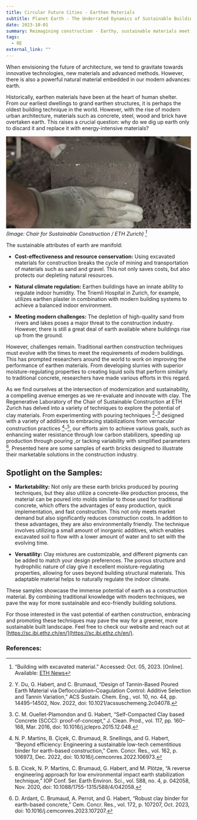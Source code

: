 ```yaml
---
title: Circular Future Cities - Earthen Materials
subtitle: Planet Earth - The Underrated Dynamics of Sustainable Building
date: 2023-10-01
summary: Reimagining construction - Earthy, sustainable materials meet modern techniques for a greener future.
tags:
  - RE
external_link: ""
---
```

When envisioning the future of architecture, we tend to gravitate towards innovative technologies, new materials and advanced methods. However, there is also a powerful natural material embedded in our modern advances: earth.

Historically, earthen materials have been at the heart of human shelter. From our earliest dwellings to grand earthen structures, it is perhaps the oldest building technique in the world. However, with the rise of modern urban architecture, materials such as concrete, steel, wood and brick have overtaken earth. This raises a crucial question: why do we dig up earth only to discard it and replace it with energy-intensive materials?

![Earth as a building material: more versatile than you might think.](earthen_materials.jpg)
*(Image: Chair for Sustainable Construction / ETH Zurich) [^1^]*

The sustainable attributes of earth are manifold:

- **Cost-effectiveness and resource conservation:** Using excavated materials for construction breaks the cycle of mining and transportation of materials such as sand and gravel. This not only saves costs, but also protects our depleting natural resources.

- **Natural climate regulation:** Earthen buildings have an innate ability to regulate indoor humidity. The Triemli Hospital in Zurich, for example, utilizes earthen plaster in combination with modern building systems to achieve a balanced indoor environment.

- **Meeting modern challenges:** The depletion of high-quality sand from rivers and lakes poses a major threat to the construction industry. However, there is still a great deal of earth available where buildings rise up from the ground.

However, challenges remain. Traditional earthen construction techniques must evolve with the times to meet the requirements of modern buildings. This has prompted researchers around the world to work on improving the performance of earthen materials. From developing slurries with superior moisture-regulating properties to creating liquid soils that perform similarly to traditional concrete, researchers have made various efforts in this regard.

As we find ourselves at the intersection of modernization and sustainability, a compelling avenue emerges as we re-evaluate and innovate with clay. The Regenerative Laboratory of the Chair of Sustainable Construction at ETH Zurich has delved into a variety of techniques to explore the potential of clay materials. From experimenting with pouring techniques [^2^]–[^5^] designed with a variety of additives to embracing stabilizations from vernacular construction practices [^6^]–[^8^], our efforts aim to achieve various goals, such as enhancing water resistance through low carbon stabilizers, speeding up production through pouring ,or tacking variability with simplified parameters [^9^]. Presented here are some samples of earth bricks designed to illustrate their marketable solutions in the construction industry.

## Spotlight on the Samples:

- **Marketability:** 
Not only are these earth bricks produced by pouring techniques, but they also utilize a concrete-like production process, the material can be poured into molds similar to those used for traditional concrete, which offers the advantages of easy production, quick implementation, and fast construction. This not only meets market demand but also significantly reduces construction costs. In addition to these advantages, they are also environmentally friendly. The technique involves utilizing a small amount of inorganic additives, which enables excavated soil to flow with a lower amount of water and to set with the evolving time.

- **Versatility:** 
Clay mixtures are customizable, and different pigments can be added to match your design preferences. The porous structure and hydrophilic nature of clay give it excellent moisture-regulating properties, allowing for uses beyond building structural materials. This adaptable material helps to naturally regulate the indoor climate.

These samples showcase the immense potential of earth as a construction material. By combining traditional knowledge with modern techniques, we pave the way for more sustainable and eco-friendly building solutions.

For those interested in the vast potential of earthen construction, embracing and promoting these techniques may pave the way for a greener, more sustainable built landscape. Feel free to check our website and reach out at [https://sc.ibi.ethz.ch/en/](https://sc.ibi.ethz.ch/en/).

### References:

[^1^]: “Building with excavated material.” Accessed: Oct. 05, 2023. [Online]. Available: [ETH News](https://ethz.ch/en/news-and-events/eth-news/news/2017/10/building-with-excavated-material.html)
[^2^]: Y. Du, G. Habert, and C. Brumaud, “Design of Tannin-Based Poured Earth Material via Deflocculation–Coagulation Control: Additive Selection and Tannin Variation,” ACS Sustain. Chem. Eng., vol. 10, no. 44, pp. 14495–14502, Nov. 2022, doi: 10.1021/acssuschemeng.2c04078.
[^3^]: D. Ardant, C. Brumaud, and G. Habert, “Influence of additives on poured earth strength development,” Mater. Struct., vol. 53, no. 5, p. 127, Oct. 2020, doi: 10.1617/s11527-020-01564-y.
[^4^]: G. Landrou, C. Brumaud, and G. Habert, “Influence of magnesium on deflocculated kaolinite suspension: Mechanism and kinetic control,” Colloids Surf. Physicochem. Eng. Asp., vol. 544, pp. 196–204, May 2018, doi: 10.1016/j.colsurfa.2017.12.040.
[^5^]: C. M. Ouellet-Plamondon and G. Habert, “Self-Compacted Clay based Concrete (SCCC): proof-of-concept,” J. Clean. Prod., vol. 117, pp. 160–168, Mar. 2016, doi: 10.1016/j.jclepro.2015.12.048.
[^6^]: N. P. Martins, B. Çiçek, C. Brumaud, R. Snellings, and G. Habert, “Beyond efficiency: Engineering a sustainable low-tech cementitious binder for earth-based construction,” Cem. Concr. Res., vol. 162, p. 106973, Dec. 2022, doi: 10.1016/j.cemconres.2022.106973.
[^7^]: Y. Du, G. Habert, and C. Brumaud, “Influence of tannin and iron ions on the water resistance of clay materials,” Constr. Build. Mater., vol. 323, p. 126571, Mar. 2022, doi: 10.1016/j.conbuildmat.2022.126571.
[^8^]: B. Cicek, N. P. Martins, C. Brumaud, G. Habert, and M. Plötze, “A reverse engineering approach for low environmental impact earth stabilization technique,” IOP Conf. Ser. Earth Environ. Sci., vol. 588, no. 4, p. 042058, Nov. 2020, doi: 10.1088/1755-1315/588/4/042058.
[^9^]: D. Ardant, C. Brumaud, A. Perrot, and G. Habert, “Robust clay binder for earth-based concrete,” Cem. Concr. Res., vol. 172, p. 107207, Oct. 2023, doi: 10.1016/j.cemconres.2023.107207.
